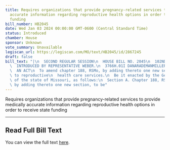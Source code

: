 ```yaml
---
title: Requires organizations that provide pregnancy-related services to provide medically
  accurate information regarding reproductive health options in order to receive state
  funding
bill_number: HB2045
date: Wed Jan 03 2024 00:00:00 GMT-0600 (Central Standard Time)
status: Introduced
chamber: House
sponsor: Unknown
vote_summary: Unavailable
legiscan_url: https://legiscan.com/MO/text/HB2045/id/2867245
draft: false
bill_text: "|\n  SECOND REGULAR SESSION\n  HOUSE BILL NO. 2045\n  102ND GENERAL ASSEMBLY\n\
  \  INTRODUCED BY REPRESENTATIVE WEBER.\n  3766H.01I DANARADEMANMILLER,ChiefClerk\n\
  \  AN ACT\n  To amend chapter 188, RSMo, by adding thereto one new section relating\
  \ to reproductive\n  health care services.\n  Be it enacted by the General Assembly\
  \ of the state of Missouri, as follows:\n  Section A. Chapter 188, RSMo, is amended\
  \ by adding thereto one new section, to be"
---
```

Requires organizations that provide pregnancy-related services to provide medically accurate information regarding reproductive health options in order to receive state funding

---

## Read Full Bill Text

You can view the full text [here](https://legiscan.com/MO/text/HB2045/id/2867245).
